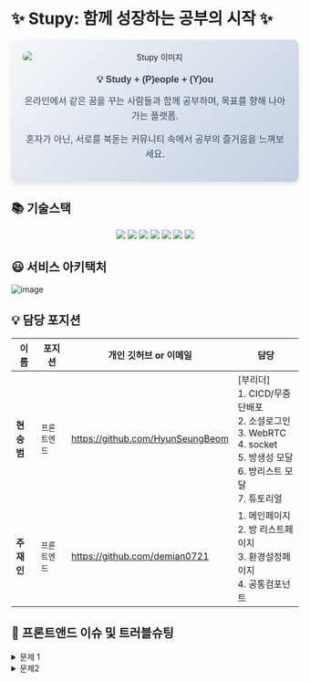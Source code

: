 # ✨ Stupy: 함께 성장하는 공부의 시작 ✨

<div style="text-align: center; padding: 20px; border-radius: 10px; background: linear-gradient(135deg, #f5f7fa, #c3cfe2); box-shadow: 0 4px 8px rgba(0,0,0,0.1); max-width: 700px; margin: 0 auto;">
  <img src="https://github.com/user-attachments/assets/c3791b31-329a-48de-91c2-d18b26623bdb" alt="Stupy 이미지" style="display: block; margin: 0 auto; max-width: 100%; border-radius: 8px;" />
  <h3 style="color: #2c3e50; font-family: 'Arial', sans-serif; margin: 20px 0 10px;">💡 Study + (P)eople + (Y)ou</h3>
  <p style="font-size: 16px; color: #34495e; line-height: 1.6;">온라인에서 같은 꿈을 꾸는 사람들과 함께 공부하며, 목표를 향해 나아가는 플랫폼.</p>
  <p style="font-size: 16px; color: #34495e; line-height: 1.6;">혼자가 아닌, 서로를 북돋는 커뮤니티 속에서 공부의 즐거움을 느껴보세요.</p>
</div>

## 📚 기술스택
<div align="center">
<img src="https://img.shields.io/badge/TypeScript-3178C6?style=for-the-badge&logo=TypeScript&logoColor=white"/>
<img src="https://img.shields.io/badge/React-61DAFB?style=for-the-badge&logo=React&logoColor=white"/>
<img src="https://img.shields.io/badge/styled components-DB7093?style=for-the-badge&logo=styled-components&logoColor=white"/>
<img src="https://img.shields.io/badge/Socket.io-010101?style=for-the-badge&logo=socket.io&logoColor=white"/>
<img src="https://img.shields.io/badge/WebRTC-333333?style=for-the-badge&logo=webrtc&logoColor=white"/>
<img src="https://img.shields.io/badge/Recoil-3578E5?style=for-the-badge&logo=recoil&logoColor=white"/>
<img src="https://img.shields.io/badge/GitHub Actions-2088FF?style=for-the-badge&logo=github-actions&logoColor=white"/>
</div>

## 😃 서비스 아키택처
![image](https://github.com/user-attachments/assets/530d3a89-1562-479c-8194-062d760a52cd)

## 💡 담당 포지션
| 이름       | 포지션       | 개인 깃허브 or 이메일          | 담당                             |
| ---------- | ------------ | ------------------------------ |  ------------------------------ |
| **현승범** | `프론트엔드` | https://github.com/HyunSeungBeom| [부리더]<br/>1. CICD/무중단배포 <br/> 2. 소셜로그인<br/> 3. WebRTC<br/> 4. socket<br/> 5. 방생성 모달 <br/> 6. 방리스트 모달<br/> 7. 튜토리얼 
| **주재인** | `프론트엔드` | https://github.com/demian0721 | 1. 메인페이지<br/> 2. 방 리스트페이지<br/> 3. 환경설정페이지 <br/>4. 공통컴포넌트<br/>

## 🚀 프론트앤드 이슈 및 트러블슈팅
<details>
<summary> 문제 1</summary> </br>
👉 state 값이 바뀌는 경우에 리액트 특성상 페이지가 Redirect 되어서 소켓 아이디가 변하는 현상 발생. </br></br>
   ▶️ 페이지에 들어가기 전 유저가 보이지 않는 컴포넌트를 만들어 그 곳에서 socket 연결 후, 유저가
보이는 페이지로 가게끔 설정. 그러면 페이지에서 Redirect 되어도 소켓은 페이지 밖에 있으니 소켓
아이디가 변하지 않음!</br>

</details>
<details>
<summary>문제2</summary> </br>
👉 유저가 소켓에 비정상 접근을 시도했을 때(stupy.co.kr/room/@!#$!@!)로 직접 입력해서 들어올 때,
userId를 받지 못하고, socket에 계속 연결 시도하는 오류 발생 이로 인해, 서버 과부하  </br>
</br>
   ▶️ 로그인이 안된 유저인 경우 => ProtectedRoute를 이용 
유저가 토큰이 없고, 비정상 접근을 시도 했을 때( stupy.co.kr/!#@#)
토큰이 있는지 없는지 파악 후 없으면 redirect를 로그인창으로 시킴 </br>
   </br>
   ▶️  로그인이 된 유저인 경우 => socket이 null 값일 땐 socket을 직접 연결하는 것이 아니라 그 전에 beforesocket이라는
api를 통해 isSuccess 되면 socket연결 하게끔 설정 만약 beforesocket에서 에러가 나면 navigate를 통해
전 화면으로 돌아가게끔 설정!
   </details>
     
